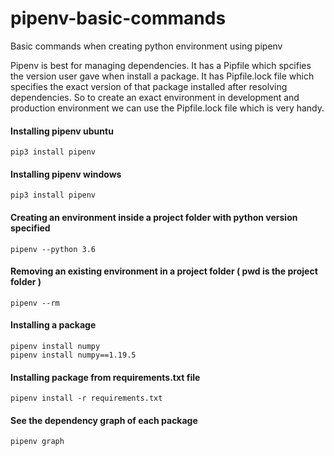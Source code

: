 # pipenv-basic-commands
Basic commands when creating python environment using pipenv

Pipenv is best for managing dependencies. It has a Pipfile which spcifies the version user gave when install a package. It has Pipfile.lock file which specifies the exact version of that package installed after resolving dependencies. So to create an exact environment in development and production environment we can use the Pipfile.lock file which is very handy.

#### Installing pipenv ubuntu
```
pip3 install pipenv
```

#### Installing pipenv windows
```
pip3 install pipenv
```

#### Creating an environment inside a project folder with python version specified
```
pipenv --python 3.6
```

#### Removing an existing environment in a project folder ( pwd is the project folder )
```
pipenv --rm
```

#### Installing a package
```
pipenv install numpy
pipenv install numpy==1.19.5
```

#### Installing package from requirements.txt file
```
pipenv install -r requirements.txt
```

#### See the dependency graph of each package
```
pipenv graph
```


